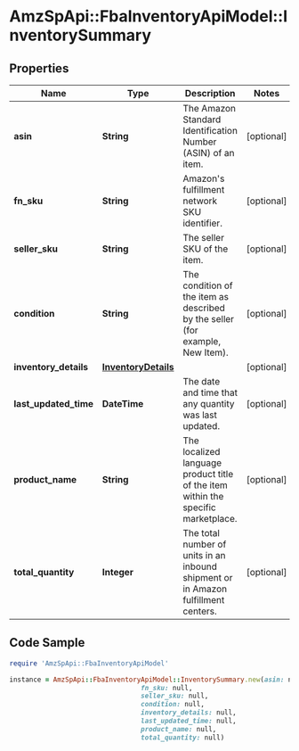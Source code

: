# AmzSpApi::FbaInventoryApiModel::InventorySummary

## Properties

Name | Type | Description | Notes
------------ | ------------- | ------------- | -------------
**asin** | **String** | The Amazon Standard Identification Number (ASIN) of an item. | [optional] 
**fn_sku** | **String** | Amazon&#39;s fulfillment network SKU identifier. | [optional] 
**seller_sku** | **String** | The seller SKU of the item. | [optional] 
**condition** | **String** | The condition of the item as described by the seller (for example, New Item). | [optional] 
**inventory_details** | [**InventoryDetails**](InventoryDetails.md) |  | [optional] 
**last_updated_time** | **DateTime** | The date and time that any quantity was last updated. | [optional] 
**product_name** | **String** | The localized language product title of the item within the specific marketplace. | [optional] 
**total_quantity** | **Integer** | The total number of units in an inbound shipment or in Amazon fulfillment centers. | [optional] 

## Code Sample

```ruby
require 'AmzSpApi::FbaInventoryApiModel'

instance = AmzSpApi::FbaInventoryApiModel::InventorySummary.new(asin: null,
                                 fn_sku: null,
                                 seller_sku: null,
                                 condition: null,
                                 inventory_details: null,
                                 last_updated_time: null,
                                 product_name: null,
                                 total_quantity: null)
```


